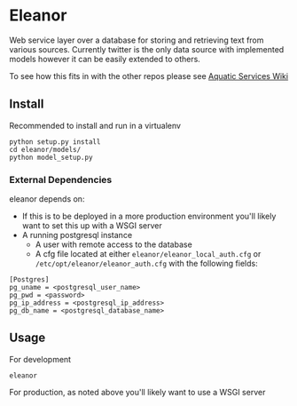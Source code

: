 # Eleanor

Web service layer over a database for storing and retrieving text from various sources. Currently twitter is the only data source with implemented models however it can be easily extended to others.

To see how this fits in with the other repos please see [Aquatic Services Wiki](https://github.com/brett-smythe/ansible_configs/wiki)

## Install
Recommended to install and run in a virtualenv

```
python setup.py install
cd eleanor/models/
python model_setup.py
```

### External Dependencies
eleanor depends on:
* If this is to be deployed in a more production environment you'll likely want to set this up with a WSGI server
* A running postgresql instance
  * A user with remote access to the database
  * A cfg file located at either `eleanor/eleanor_local_auth.cfg` or `/etc/opt/eleanor/eleanor_auth.cfg` with the following fields:
```
[Postgres]
pg_uname = <postgresql_user_name>
pg_pwd = <password>
pg_ip_address = <postgresql_ip_address>
pg_db_name = <postgresql_database_name>
```

## Usage
For development
```
eleanor
```

For production, as noted above you'll likely want to use a WSGI server
